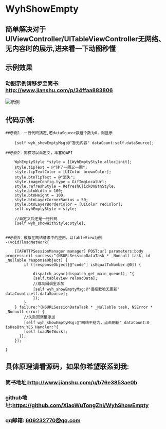 # WyhShowEmpty

## 简单解决对于UIViewController/UITableViewController无网络、无内容时的展示,进来看一下动图秒懂


## 示例效果 


### 动图示例请移步至简书: http://www.jianshu.com/p/34ffaa883806

![示例](http://upload-images.jianshu.io/upload_images/4097230-4431fc807b524141.png?imageMogr2/auto-orient/strip%7CimageView2/2/w/1240)

## 代码示例: 

```
##示例1：一行代码搞定,若dataSource数组个数为0，则显示

    [self wyh_showEmptyMsg:@"暂无内容" dataCount:self.dataSource];

##示例2：同样可以自定义，丰富的API
    
    WyhEmptyStyle *style = [[WyhEmptyStyle alloc]init];
    style.tipText = @"转了一圈又一圈";
    style.tipTextColor = [UIColor brownColor];
    style.btnTipText = @"消失";
    style.imageConfig.type = GifImgLocalUrl;
    style.refreshStyle = RefreshClickOnBtnStyle;
    style.btnWidth = 100;
    style.btnHeight = 100;
    style.btnLayerCornerRadius = 50;
    style.btnLayerBorderColor = [UIColor redColor];
    self.wyhEmptyStyle = style;

    //自定义后还是一行代码
    [self wyh_showWithStyle:style];


##示例3：模拟在网络请求中的应用，以tableView为例
-(void)loadNetWork{

    [[AFHTTPSessionManager manager] POST:url parameters:body progress:nil success:^(NSURLSessionDataTask * _Nonnull task, id  _Nullable responseObject) {
        if ([responseObject[@"code"] isEqualToNumber:@0]) {

            dispatch_async(dispatch_get_main_queue(), ^{
            [self.tableView reloadData];
            //成功回调里添加
            [self wyh_showEmptyMsg:@"很抱歉咱无更新" dataCount:self.dataSource];
            });
        }
    } failure:^(NSURLSessionDataTask * _Nullable task, NSError * _Nonnull error) {
        //失败回调里添加
        [self wyh_showEmptyMsg:@"网络不给力，点击刷新" dataCount:0 isHasBtn:YES Handler:^{
        [self loadNetWork];
      }];
    }];

}
```


## 具体原理请看源码，如果你希望联系到我:

###   简书地址:http://www.jianshu.com/u/b76e3853ae0b
### github地址:https://github.com/XiaoWuTongZhi/WyhShowEmpty
###    qq邮箱: 609232770@qq.com 

